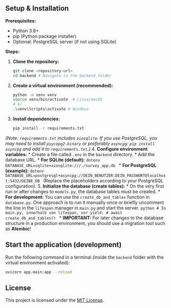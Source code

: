 
## Setup & Installation

**Prerequisites:**

* Python 3.8+
* pip (Python package installer)
* Optional: PostgreSQL server (if not using SQLite)

**Steps:**

1.  **Clone the repository:**
    ```bash
    git clone <repository-url>
    cd backend # Navigate to the backend folder
    ```
2.  **Create a virtual environment (recommended):**
    ```bash
    python -m venv venv
    source venv/bin/activate  # Linux/macOS
    # or
    .\venv\Scripts\activate # Windows
    ```
3.  **Install dependencies:**
    ```bash
    pip install -r requirements.txt
    ```
*(Note: `requirements.txt` includes `aiosqlite`. If you use PostgreSQL, you may need to install `psycopg2-binary` or preferably `asyncpg`: `pip install asyncpg` and add it to `requirements.txt`.)*
4.  **Configure environment variables:**
    * Create a file called `.env` in the `backend` directory.
    * Add the database URL.
        * **For SQLite (default):**
            ```dotenv
            DATABASE_URL=sqlite+aiosqlite:///./survey_app.db
            ```
        * **For PostgreSQL (example):**
            ```dotenv
            DATABASE_URL=postgresql+asyncpg://DEIN_BENUTZER:DEIN_PASSWORT@localhost:5432/DEINE_DB
            ```
            (Replace the placeholders according to your PostgreSQL configuration).
5.  **Initialize the database (create tables):**
    * On the very first run or after changes to `models.py`, the database tables must be created.
    * **For development:** You can use the `create_db_and_tables` function in `database.py`. One approach is to run it manually once or briefly uncomment the line in the `lifespan` manager in `main.py` and start the server.
        ```python
        # In main.py, innerhalb von lifespan, vor yield:
        # await create_db_and_tables()
        ```
    * **IMPORTANT:** For later changes to the database structure in a production environment, you should use a migration tool such as **Alembic**!

## Start the application (development)

Run the following command in a terminal (inside the `backend` folder with the virtual environment activated):

```bash
uvicorn app.main:app --reload
```
## License

This project is licensed under the [MIT License](LICENSE).